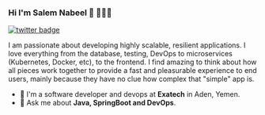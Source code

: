 ### Hi I'm Salem Nabeel 👋 👨🏻‍💻

[![twitter badge](https://img.shields.io/badge/twitter-@isalem_nabeel-%231FA1F1?style=flat&logo=twitter&logoColor=white)](https://twitter.com/isalem_nabeel)

I am passionate about developing highly scalable, resilient applications. I love everything from the database, testing, DevOps to microservices (Kubernetes, Docker, etc), 
to the frontend. I find amazing to think about how all pieces work together to provide a fast and pleasurable experience to end users, 
mainly because they have no clue how complex that "simple" app is.

- 🔭 I'm a software developer and devops at **Exatech** in Aden, Yemen.
- 💬 Ask me about **Java, SpringBoot and DevOps**.


